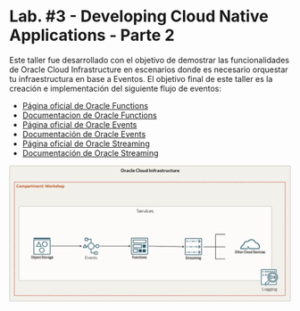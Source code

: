 <h1>Lab. #3 - Developing Cloud Native Applications - Parte 2</h1>
<p>
    Este taller fue desarrollado con el objetivo de demostrar las funcionalidades de Oracle Cloud Infrastructure en escenarios donde es necesario orquestar tu infraestructura en base a Eventos. El objetivo final de este taller es la creación e implementación del siguiente flujo de eventos:
</p>

<ul>
    <li><a href="https://www.oracle.com/pe/cloud/cloud-native/functions/">Página oficial de Oracle Functions</a></li>
    <li><a href="https://docs.oracle.com/en-us/iaas/Content/Functions/Concepts/functionsoverview.htm">Documentacion de Oracle Functions</a></li>
    <li><a href="https://www.oracle.com/pe/cloud/cloud-native/events-service/">Página oficial de Oracle Events</a></li>
    <li><a href="https://docs.oracle.com/en-us/iaas/Content/Events/Concepts/eventsoverview.htm">Documentación de Oracle Events</a></li>
    <li><a href="https://www.oracle.com/pe/cloud/cloud-native/streaming/">Página oficial de Oracle Streaming</a></li>
    <li><a href="https://docs.oracle.com/en-us/iaas/Content/Streaming/Concepts/streamingoverview.htm">Documentación de Oracle Streaming</a></li>

</ul>

<img src="images/Arquitetura.png" alt="Arquitetura">
